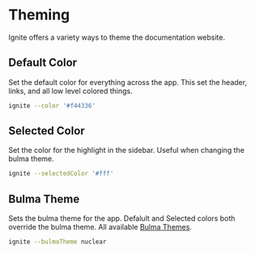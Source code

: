 # Theming

Ignite offers a variety ways to theme the documentation website.

## Default Color

Set the default color for everything across the app. This set the header, links, and all low level colored things.

```bash
ignite --color '#f44336'
```

## Selected Color

Set the color for the highlight in the sidebar. Useful when changing the bulma theme.

```bash
ignite --selectedColor '#fff'
```

## Bulma Theme

Sets the bulma theme for the app. Defalult and Selected colors both override the bulma theme. All available [Bulma Themes](https://jenil.github.io/bulmaswatch/).

```bash
ignite --bulmaTheme nuclear
```
